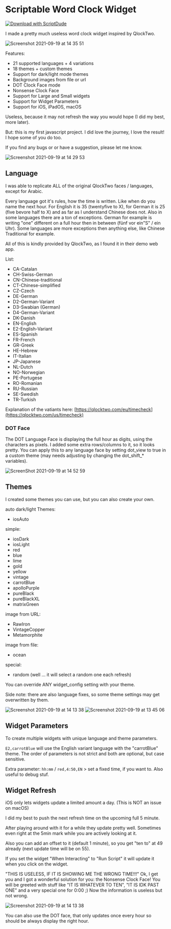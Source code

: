 # Scriptable Word Clock Widget

[![Download with ScriptDude](https://scriptdu.de/download.svg)](https://scriptdu.de/?name=Word%20Clock%20Widget&source=https%3A%2F%2Fraw.githubusercontent.com%2FbitKrakenCode%2FScriptableWordClockWidget%2Fmain%2FWord%2520Clock%2520Widget.js&docs=https%3A%2F%2Fgithub.com%2FbitKrakenCode%2FScriptableWordClockWidget#generator)


I made a pretty much useless word clock widget inspired by QlockTwo.

![Screenshot 2021-09-19 at 14 35 51](https://user-images.githubusercontent.com/59827320/133928177-b32f866d-0ae5-46c8-89c9-aa2cb21971e4.png)


Features:

- 21 supported languages + 4 variations
- 18 themes + custom themes
- Support for dark/light mode themes
- Background images from file or url
- DOT Clock Face mode
- Nonsense Clock Face
- Support for Large and Small widgets
- Support for Widget Parameters
- Support for iOS, iPadOS, macOS

Useless, because it may not refresh the way you would hope (I did my best, more later).

But: this is my first javascript project. I did love the journey, I love the result! I hope some of you do too.

If you find any bugs or or have a suggestion, please let me know.

![Screenshot 2021-09-19 at 14 29 53](https://user-images.githubusercontent.com/59827320/133928185-015638e0-32f4-4098-9123-f2f0c6c4f6be.png)


## Language

I was able to replicate ALL of the original QlockTwo faces / languages, except for Arabic.

Every language got it's rules, how the time is written. Like when do you name the next hour. For English it is 35 (twentyfive to X), for German it is 25 (five bevore half to X) and as far as I understand Chinese does not. Also in some languages there are a ton of exceptions. German for example is writing "one" different on a full hour then in between (fünf vor ein"S" / ein Uhr). Some languages are more exceptions then anything else, like Chinese Traditional for example.

All of this is kindly provided by QlockTwo, as I found it in their demo web app.

List:

- CA-Catalan
- CH-Swiss-German
- CN-Chinese-traditional
- CT-Chinese-simplified
- CZ-Czech
- DE-German
- D2-German-Variant
- D3-Swabian (German)
- D4-German-Variant
- DK-Danish
- EN-English
- E2-English-Variant
- ES-Spanish
- FR-French
- GR-Greek
- HE-Hebrew
- IT-Italian
- JP-Japanese
- NL-Dutch
- NO-Norwegian
- PE-Portugese
- RO-Romanian
- RU-Russian
- SE-Swedish
- TR-Turkish

Explanation of the vatiants here: [https://qlocktwo.com/eu/timecheck](https://qlocktwo.com/us/timecheck)

### DOT Face

The DOT Language Face is displaying the full hour as digits, using the characters as pixels. I added some extra rows/columns to it, so it looks pretty. You can apply this to any language face by setting dot_view to true in a custom theme (may needs adjusting by changing the dot_shift_* variables).

![ScreenShot 2021-09-19 at 14 52 59](https://user-images.githubusercontent.com/59827320/133928211-e746e420-3f40-4183-84d9-89eaf579948f.png)

## Themes

I created some themes you can use, but you can also create your own.

auto dark/light Themes:
- iosAuto

simple:
- iosDark
- iosLight
- red
- blue
- lime
- gold
- yellow
- vintage
- carrotBlue
- apolloPurple
- pureBlack
- pureBlackXL
- matrixGreen

image from URL:
- RawIron
- VintageCopper
- Metamorphite

image from file:
- ocean

special:
- random (well ... it will select a random one each refresh)

You can override ANY widget_config setting with your theme.

Side note: there are also language fixes, so some theme settings may get overwritten by them.

![Screenshot 2021-09-19 at 14 13 38](https://user-images.githubusercontent.com/59827320/133928241-e9855d9f-4985-49b3-8e19-d35793f54540.png)
![Screenshot 2021-09-19 at 13 45 06](https://user-images.githubusercontent.com/59827320/133928267-42d8ece3-05dd-456b-81e5-544a9defdee9.png)


## Widget Parameters

To create multiple widgets with unique language and theme parameters.

`E2,carrotBlue` will use the English variant language with the "carrotBlue" theme. The order of parameters is not strict and both are optional, but case sensitive.

Extra parameter: `hh:mm` / `red,4:50,EN` > set a fixed time, if you want to. Also useful to debug stuf.

## Widget Refresh

iOS only lets widgets update a limited amount a day. (This is NOT an issue on macOS)

I did my best to push the next refresh time on the upcoming full 5 minute.

After playing around with it for a while they update pretty well. Sometimes even right at the 5min mark while you are actively looking at it.

Also you can add an offset to it (default 1 minute), so you get "ten to" at 49 already (next update time will be on 55).

If you set the widget "When Interacting" to "Run Script" it will update it when you click on the widget.

"THIS IS USELESS, IF IT IS SHOWING ME THE WRONG TIME!!!" Ok, I get you and I got a wonderful solution for you: the Nonsense Clock Face! You will be greeted with stuff like "IT IS WHATEVER TO TEN", "IT IS IDK PAST ONE" and a very special one for 0:00 ;) Now the information is useless but not wrong.

![Screenshot 2021-09-19 at 14 13 38](https://user-images.githubusercontent.com/59827320/133928251-19f645d1-7a9b-4f24-a4e2-44b47dbf3fec.png)


You can also use the DOT face, that only updates once every hour so should be always display the right hour.
